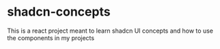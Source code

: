 # shadcn-concepts
This is a react project meant to learn shadcn UI concepts and how to use the components in my projects

